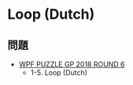 # Loop (Dutch)

## 問題
- [WPF PUZZLE GP 2018 ROUND 6](../questions/wpfpgp2018-6.md)
	- 1-5. Loop (Dutch)
